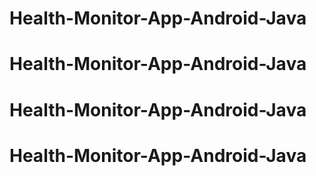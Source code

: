 # Health-Monitor-App-Android-Java
# Health-Monitor-App-Android-Java
# Health-Monitor-App-Android-Java
# Health-Monitor-App-Android-Java
